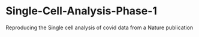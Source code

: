 # Single-Cell-Analysis-Phase-1
Reproducing the Single cell analysis of covid data from a Nature publication
